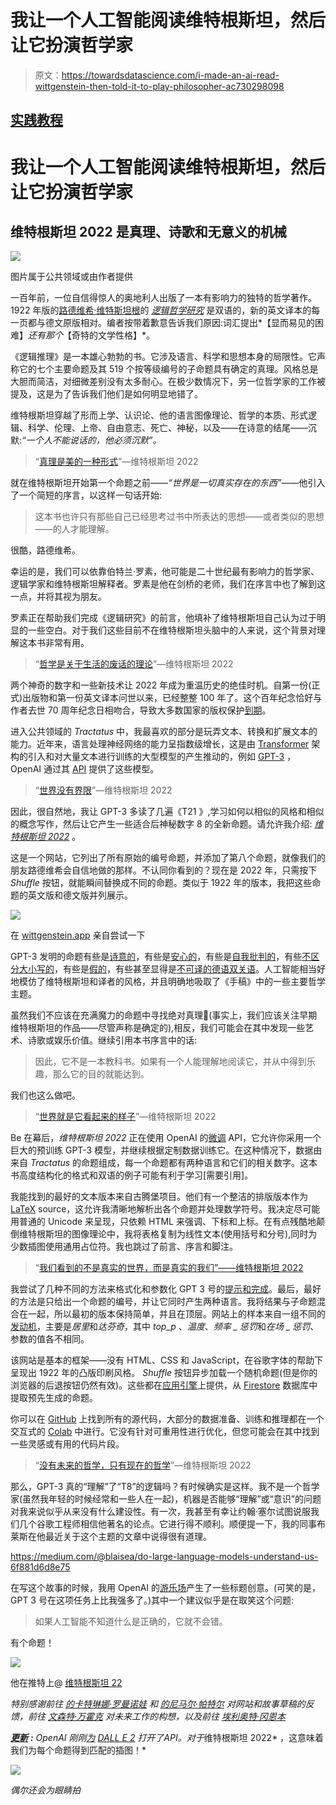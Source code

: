 # 我让一个人工智能阅读维特根斯坦，然后让它扮演哲学家

> 原文：<https://towardsdatascience.com/i-made-an-ai-read-wittgenstein-then-told-it-to-play-philosopher-ac730298098>

## [实践教程](https://towardsdatascience.com/tagged/hands-on-tutorials)

# 我让一个人工智能阅读维特根斯坦，然后让它扮演哲学家

## 维特根斯坦 2022 是真理、诗歌和无意义的机械

![](img/08966fb73589072e19abf4785f0cd1f4.png)

图片属于公共领域或由作者提供

一百年前，一位自信得惊人的奥地利人出版了一本有影响力的独特的哲学著作。1922 年版的[路德维希·维特斯坦根](https://en.wikipedia.org/wiki/Ludwig_Wittgenstein)的 [*逻辑哲学研究*](https://en.wikipedia.org/wiki/Tractatus_Logico-Philosophicus) 是双语的，新的英文译本的每一页都与德文原版相对。编者按带着歉意告诉我们原因:词汇提出*【显而易见的困难】*还有那个*【奇特的文学性格】*。

《逻辑推理》是一本雄心勃勃的书。它涉及语言、科学和思想本身的局限性。它声称它的七个主要命题及其 519 个按等级编号的子命题具有确定的真理。风格总是大胆而简洁，对细微差别没有太多耐心。在极少数情况下，另一位哲学家的工作被提及，这是为了告诉我们他们是如何明显地错了。

维特根斯坦穿越了形而上学、认识论、他的语言图像理论、哲学的本质、形式逻辑、科学、伦理、上帝、自由意志、死亡、神秘，以及——在诗意的结尾——沉默:*“一个人不能说话的，他必须沉默”。*

> “[真理是美的一种形式](https://wittgenstein.app/JFrZDuVAAGNaHE0lo9SK)”—维特根斯坦 2022

就在维特根斯坦开始第一个命题之前——*“世界是一切真实存在的东西”*——他引入了一个简短的序言，以这样一句话开始:

> 这本书也许只有那些自己已经思考过书中所表达的思想——或者类似的思想——的人才能理解。

很酷，路德维希。

幸运的是，我们可以依靠伯特兰·罗素，他可能是二十世纪最有影响力的哲学家、逻辑学家和维特根斯坦解释者。罗素是他在剑桥的老师，我们在序言中也了解到这一点，并将其视为朋友。

罗素正在帮助我们完成《逻辑研究》的前言，他填补了维特根斯坦自己认为过于明显的一些空白。对于我们这些目前不在维特根斯坦头脑中的人来说，这个背景对理解这本书非常有用。

> “[哲学是关于生活的废话的理论](https://wittgenstein.app/OjFZKLU70qGTFA1dRMxk)”—维特根斯坦 2022

两个神奇的数字和一些新技术让 2022 年成为重温历史的绝佳时机。自第一份(正式)出版物和第一份英文译本问世以来，已经整整 100 年了。这个百年纪念恰好与作者去世 70 周年纪念日相吻合，导致大多数国家的版权保护[到期](https://en.wikipedia.org/wiki/Public_domain#Public_domain_books)。

进入公共领域的 *Tractatus* 中，我最喜欢的部分是玩弄文本、转换和扩展文本的能力。近年来，语言处理神经网络的能力呈指数级增长，这是由 [Transformer](https://ai.googleblog.com/2017/08/transformer-novel-neural-network.html) 架构的引入和对大量文本进行训练的大型模型的产生推动的，例如 [GPT-3](https://en.wikipedia.org/wiki/GPT-3) ，OpenAI 通过其 [API](https://openai.com/api/) 提供了这些模型。

> “[世界没有界限](https://wittgenstein.app/O6OcZhMcSD55VgXzWkLk)”—维特根斯坦 2022

因此，很自然地，我让 GPT-3 多读了几遍《T21 》,学习如何以相似的风格和相似的概念写作，然后让它产生一些适合后神秘数字 8 的全新命题。请允许我介绍: [*维特根斯坦 2022*](https://wittgenstein.app) 。

这是一个网站，它列出了所有原始的编号命题，并添加了第八个命题，就像我们的朋友路德维希会自信地做的那样。不认同你看到的？现在是 2022 年，只需按下 *Shuffle* 按钮，就能瞬间替换成不同的命题。类似于 1922 年的版本，我把这些命题的英文版和德文版并列展示。

![](img/90b947e06567470a71cb3a1fd3738664.png)

在 [wittgenstein.app](http://wittgenstein.app) 亲自尝试一下

GPT-3 发明的命题有些是[诗意的](https://wittgenstein.app/JFrZDuVAAGNaHE0lo9SK)，有些是[安心的](https://wittgenstein.app/nH0ClPCSsJqpjLr92N8Q)，有些是[自我批判的](https://wittgenstein.app/IKrkGIgUXBZ2nW3olm2D)，有些[不区分大小写的](https://wittgenstein.app/3KR6K4wfp2VwnoqUnQE9)，有些是[假的](https://wittgenstein.app/Rf9z8HbA7kBEoT3F1aV1)，有些甚至显得是[不可译的德语双关语](https://wittgenstein.app/1TQcDQYM7xuDwZBc3MIE)。人工智能相当好地模仿了维特根斯坦和译者的风格，并且明确地吸取了《手稿》中的一些主要哲学主题。

虽然我们不应该在充满魔力的命题中寻找绝对真理🎱(事实上，我们应该关注早期维特根斯坦的作品——尽管声称是确定的),相反，我们可能会在其中发现一些艺术、诗歌或娱乐价值。继续引用本书序言中的话:

> 因此，它不是一本教科书。如果有一个人能理解地阅读它，并从中得到乐趣，那么它的目的就能达到。

我们也这么做吧。

> “[世界就是它看起来的样子](https://wittgenstein.app/nH0ClPCSsJqpjLr92N8Q)”—维特根斯坦 2022

Be 在幕后，*维特根斯坦 2022* 正在使用 OpenAI 的[微调](https://beta.openai.com/docs/guides/fine-tuning) API，它允许你采用一个巨大的预训练 GPT-3 模型，并继续根据定制数据训练它。在这种情况下，数据由来自 *Tractatus* 的命题组成，每一个命题都有两种语言和它们的相关数字。这本书高度结构化的格式和双语的例子可能有利于学习[需要引用]。

我能找到的最好的文本版本来自古腾堡项目。他们有一个整洁的排版版本作为 [LaTeX](https://en.wikipedia.org/wiki/LaTeX) source，这允许我清晰地解析出各个命题并处理数学符号。我决定尽可能用普通的 Unicode 来呈现，只依赖 HTML 来强调、下标和上标。在有点残酷地颠倒维特根斯坦的图像理论中，我将表格复制为线性文本(使用括号和分号),同时为少数插图使用通用占位符。我也跳过了前言、序言和脚注。

> “[我们看到的不是真实的世界，而是真实的我们”——维特根斯坦 2022](https://wittgenstein.app/GZqNyB0ztimMxtcHP8oB)

我尝试了几种不同的方法来格式化和参数化 GPT 3 号的[提示和完成](https://beta.openai.com/docs/introduction/prompts-and-completions)。最后，最好的方法是只给出一个命题的编号，并让它同时产生两种语言。我将结果与子命题混合在一起，所以最初的版本保持简单，并且在顶层。网站上的样本来自一组不同的[发动机](https://beta.openai.com/docs/engines)，主要是*居里*和*达芬奇*，其中 *top_p* 、*温度*、*频率 _ 惩罚*和*在场 _ 惩罚*、参数的值各不相同。

该网站是基本的框架——没有 HTML、CSS 和 JavaScript，在谷歌字体的帮助下呈现出 1922 年的凸版印刷风格。 *Shuffle* 按钮异步加载一个随机命题(但是你的浏览器的后退按钮仍然有效)。这些都在[应用引擎](https://cloud.google.com/appengine/docs/standard/python3/runtime)上提供，从 [Firestore](https://firebase.google.com/docs/firestore) 数据库中提取预先生成的命题。

你可以在 [GitHub](https://github.com/maxbbraun/wittgenstein) 上找到所有的源代码，大部分的数据准备、训练和推理都在一个交互式的 [Colab](https://colab.research.google.com/github/maxbbraun/wittgenstein/blob/main/data.ipynb) 中进行。它没有针对可重用性进行优化，但您可能会在其中找到一些灵感或有用的代码片段。

> “[没有未来的哲学，只有现在的哲学](https://wittgenstein.app/tr9FII8pkKrwAVmF74vO)”—维特根斯坦 2022

那么，GPT-3 真的“理解”了“T8”的逻辑吗？有时候确实是这样。我不是一个哲学家(虽然我年轻的时候经常和一些人在一起)，机器是否能够“理解”或“意识”的问题对我来说似乎从来没有什么建设性。有一次，我甚至有幸让约翰·塞尔试图说服我们几个谷歌工程师相信他著名的论点。它进行得不顺利。顺便提一下，我的同事布莱斯在他最近关于这个主题的文章中说得很有道理。

<https://medium.com/@blaisea/do-large-language-models-understand-us-6f881d6d8e75>  

在写这个故事的时候，我用 OpenAI 的[游乐场](https://beta.openai.com/playground)产生了一些标题创意。(可笑的是，GPT 3 号在这项任务上比我强多了。)其中一个建议似乎是在取笑这个问题:

> 如果人工智能不知道什么是正确的，它就不会错。

有个命题！

![](img/23a1bdfead8a38fe946d6c488ec16141.png)

他在推特上@ [维特根斯坦 22](https://twitter.com/Wittgenstein22)

*特别感谢前往* [*的卡特琳娜·罗曼诺娃*](https://twitter.com/katrmnv) *和* [*的尼马尔·帕特尔*](https://twitter.com/nirmalpatel) *对网站和故事草稿的反馈，前往* [*文森特·万霍克*](https://vanhoucke.medium.com) *对未来工作的构想，以及前往* [*埃利奥特·冈恩*](https://medium.com/@elliot.j.gunn)*[*本*](https://benzbox.medium.com)*

*[**更新**](https://twitter.com/maxbraun/status/1591098449675501568) **:** OpenAI 刚刚[为](https://openai.com/blog/dall-e-api-now-available-in-public-beta/) [DALL E 2](https://openai.com/dall-e-2/) 打开了API。对于*维特根斯坦 2022* ，这意味着我们为每个命题得到匹配的插图！*

*![](img/ce37c4789d76b5c21227ca43b840d63f.png)*

*偶尔还会为眼睛拍*